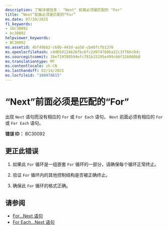 ```yaml
---
description: 了解详细信息： "Next" 前面必须是匹配的 "For"
title: “Next”前面必须是匹配的“For”
ms.date: 07/20/2015
f1_keywords:
- vbc30092
- bc30092
helpviewer_keywords:
- BC30092
ms.assetid: 4bf49bb2-c69b-443d-aa58-cb40fcfb1370
ms.openlocfilehash: c4d65d124b26fbc6fc2d974760ba22c3ff66c0dc
ms.sourcegitcommit: 10e719780594efc781b15295e499c66f316068b8
ms.translationtype: MT
ms.contentlocale: zh-CN
ms.lasthandoff: 02/14/2021
ms.locfileid: "100478615"
---
```

# <a name="next-must-be-preceded-by-a-matching-for"></a>“Next”前面必须是匹配的“For”

出现 `Next` 语句而没有相应的 `For` 或 `For Each` 语句。 `Next` 前面必须有相应的 `For` 或 `For Each` 语句。  
  
 **错误 ID：** BC30092  
  
## <a name="to-correct-this-error"></a>更正此错误  
  
1. 如果此 `For` 循环是一组嵌套 `For` 循环的一部分，请确保每个循环正常终止。  
  
2. 验证 `For` 循环内的其他控制结构是否被正确终止。  
  
3. 确保此 `For` 循环的格式正确。  
  
## <a name="see-also"></a>请参阅

- [For...Next 语句](../language-reference/statements/for-next-statement.md)
- [For Each...Next 语句](../language-reference/statements/for-each-next-statement.md)

